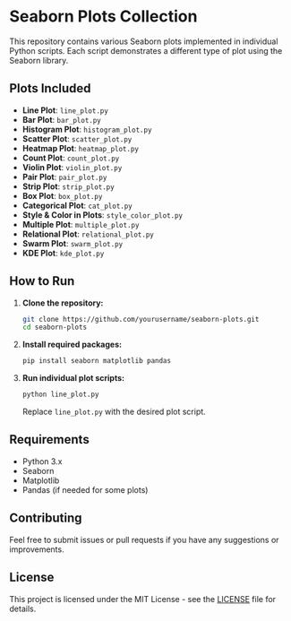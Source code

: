 # Seaborn Plots Collection

This repository contains various Seaborn plots implemented in individual Python scripts. Each script demonstrates a different type of plot using the Seaborn library.

## Plots Included

- **Line Plot**: `line_plot.py`
- **Bar Plot**: `bar_plot.py`
- **Histogram Plot**: `histogram_plot.py`
- **Scatter Plot**: `scatter_plot.py`
- **Heatmap Plot**: `heatmap_plot.py`
- **Count Plot**: `count_plot.py`
- **Violin Plot**: `violin_plot.py`
- **Pair Plot**: `pair_plot.py`
- **Strip Plot**: `strip_plot.py`
- **Box Plot**: `box_plot.py`
- **Categorical Plot**: `cat_plot.py`
- **Style & Color in Plots**: `style_color_plot.py`
- **Multiple Plot**: `multiple_plot.py`
- **Relational Plot**: `relational_plot.py`
- **Swarm Plot**: `swarm_plot.py`
- **KDE Plot**: `kde_plot.py`

## How to Run

1. **Clone the repository:**
    ```sh
    git clone https://github.com/yourusername/seaborn-plots.git
    cd seaborn-plots
    ```

2. **Install required packages:**
    ```sh
    pip install seaborn matplotlib pandas
    ```

3. **Run individual plot scripts:**
    ```sh
    python line_plot.py
    ```

    Replace `line_plot.py` with the desired plot script.

## Requirements

- Python 3.x
- Seaborn
- Matplotlib
- Pandas (if needed for some plots)

## Contributing

Feel free to submit issues or pull requests if you have any suggestions or improvements.

## License

This project is licensed under the MIT License - see the [LICENSE](LICENSE) file for details.
